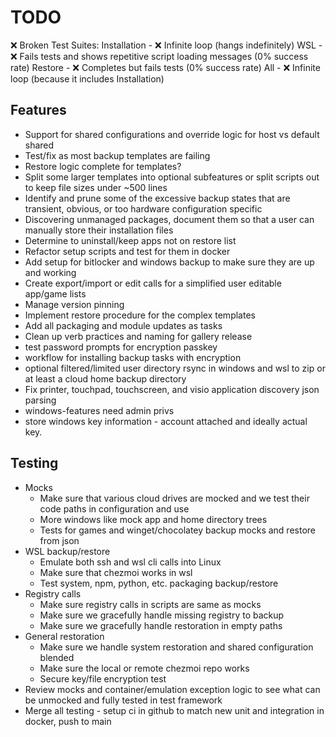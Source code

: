 # TODO

❌ Broken Test Suites:
Installation - ❌ Infinite loop (hangs indefinitely)
WSL - ❌ Fails tests and shows repetitive script loading messages (0% success rate)
Restore - ❌ Completes but fails tests (0% success rate)
All - ❌ Infinite loop (because it includes Installation)

## Features

- Support for shared configurations and override logic for host vs default shared
- Test/fix as most backup templates are failing
- Restore logic complete for templates?
- Split some larger templates into optional subfeatures or split scripts out to keep file sizes under ~500 lines
- Identify and prune some of the excessive backup states that are transient, obvious, or too hardware configuration specific
- Discovering unmanaged packages, document them so that a user can manually store their installation files
- Determine to uninstall/keep apps not on restore list
- Refactor setup scripts and test for them in docker
- Add setup for bitlocker and windows backup to make sure they are up and working
- Create export/import or edit calls for a simplified user editable app/game lists
- Manage version pinning
- Implement restore procedure for the complex templates
- Add all packaging and module updates as tasks
- Clean up verb practices and naming for gallery release
- test password prompts for encryption passkey
- workflow for installing backup tasks with encryption
- optional filtered/limited user directory rsync in windows and wsl to zip or at least a cloud home backup directory
- Fix printer, touchpad, touchscreen, and visio application discovery json parsing
- windows-features need admin privs
- store windows key information - account attached and ideally actual key.

## Testing

- Mocks
  - Make sure that various cloud drives are mocked and we test their code paths in configuration and use
  - More windows like mock app and home directory trees
  - Tests for games and winget/chocolatey backup mocks and restore from json
- WSL backup/restore
  - Emulate both ssh and wsl cli calls into Linux
  - Make sure that chezmoi works in wsl
  - Test system, npm, python, etc. packaging backup/restore
- Registry calls
  - Make sure registry calls in scripts are same as mocks
  - Make sure we gracefully handle missing registry to backup
  - Make sure we gracefully handle restoration in empty paths
- General restoration
  - Make sure we handle system restoration and shared configuration blended
  - Make sure the local or remote chezmoi repo works
  - Secure key/file encryption test
- Review mocks and container/emulation exception logic to see what can be unmocked and fully tested in test framework
- Merge all testing - setup ci in github to match new unit and integration in docker, push to main
